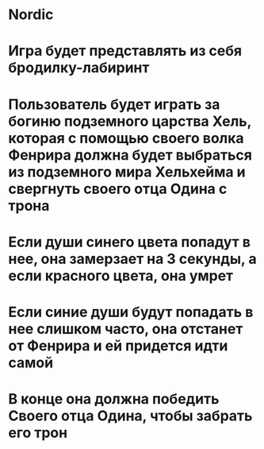 # Nordic
# Игра будет представлять из себя бродилку-лабиринт
# Пользователь будет играть за богиню подземного царства Хель, которая с помощью своего волка Фенрира должна будет выбраться из подземного мира Хельхейма и свергнуть своего отца Одина с трона
# Если души синего цвета попадут в нее, она замерзает на 3 секунды, а если красного цвета, она умрет
# Если синие души будут попадать в нее слишком часто, она отстанет от Фенрира и ей придется идти самой
# В конце она должна победить Своего отца Одина, чтобы забрать его трон
